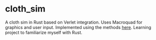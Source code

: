 # cloth_sim
A cloth sim in Rust based on Verlet integration. Uses Macroquad for graphics and user input.
Implemented using the methods [here](web.archive.org/web/20070610223835/http://www.teknikus.dk/tj/gdc2001.htm). Learning project to familiarize myself with Rust.
